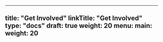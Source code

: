 
---
title: "Get Involved"
linkTitle: "Get Involved"
type: "docs"
draft: true
weight: 20
menu:
  main:
    weight: 20
---






